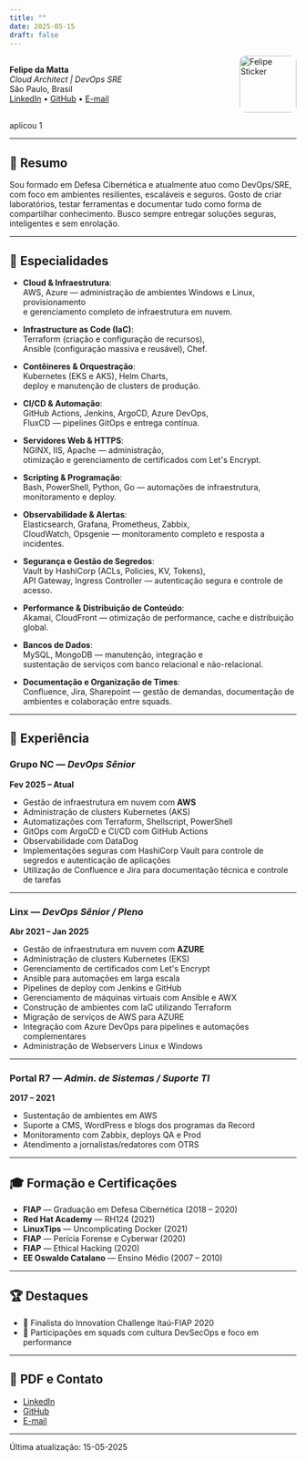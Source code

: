 ```yaml
---
title: ""
date: 2025-05-15
draft: false
---
```


<div style="display: grid; grid-template-columns: 1fr auto; align-items: center; gap: 1rem;">

  <div>
    <strong>Felipe da Matta</strong><br>
    <em>Cloud Architect | DevOps SRE</em><br>
    São Paulo, Brasil<br>
    <a href="https://www.linkedin.com/in/fmatta1/" target="_blank">LinkedIn</a> •
    <a href="https://github.com/fxshelll" target="_blank">GitHub</a> •
    <a href="mailto:felipedmatta@gmail.com">E-mail</a>
  </div>

  <div>
    <img src="/fx.png" alt="Felipe Sticker" style="height: 100px; border-radius: 12px;">
  </div>

</div>

aplicou 1

---

## 🧠 Resumo

Sou formado em Defesa Cibernética e atualmente atuo como DevOps/SRE, com foco em ambientes resilientes, escaláveis e seguros. Gosto de criar laboratórios, testar ferramentas e documentar tudo como forma de compartilhar conhecimento. Busco sempre entregar soluções seguras, inteligentes e sem enrolação.

---

## 🚀 Especialidades

- **Cloud & Infraestrutura**:  
  AWS, Azure — administração de ambientes Windows e Linux, provisionamento  
  e gerenciamento completo de infraestrutura em nuvem.

- **Infrastructure as Code (IaC)**:  
  Terraform (criação e configuração de recursos),  
  Ansible (configuração massiva e reusável), Chef.

- **Contêineres & Orquestração**:  
  Kubernetes (EKS e AKS), Helm Charts,  
  deploy e manutenção de clusters de produção.

- **CI/CD & Automação**:  
  GitHub Actions, Jenkins, ArgoCD, Azure DevOps,  
  FluxCD — pipelines GitOps e entrega contínua.

- **Servidores Web & HTTPS**:  
  NGINX, IIS, Apache — administração,  
  otimização e gerenciamento de certificados com Let's Encrypt.

- **Scripting & Programação**:  
  Bash, PowerShell, Python, Go — automações de infraestrutura,  
  monitoramento e deploy.

- **Observabilidade & Alertas**:  
  Elasticsearch, Grafana, Prometheus, Zabbix,  
  CloudWatch, Opsgenie — monitoramento completo e resposta a incidentes.

- **Segurança e Gestão de Segredos**:  
  Vault by HashiCorp (ACLs, Policies, KV, Tokens),  
  API Gateway, Ingress Controller — autenticação segura e controle de acesso.

- **Performance & Distribuição de Conteúdo**:  
  Akamai, CloudFront — otimização de performance, cache e distribuição global.

- **Bancos de Dados**:  
  MySQL, MongoDB — manutenção, integração e  
  sustentação de serviços com banco relacional e não-relacional.

- **Documentação e Organização de Times**:  
  Confluence, Jira, Sharepoint — gestão de demandas, documentação de ambientes e colaboração entre squads.

---

## 💼 Experiência

### Grupo NC — _DevOps Sênior_

**Fev 2025 – Atual**

- Gestão de infraestrutura em nuvem com **AWS**
- Administração de clusters Kubernetes (AKS)
- Automatizações com Terraform, Shellscript, PowerShell
- GitOps com ArgoCD e CI/CD com GitHub Actions
- Observabilidade com DataDog
- Implementações seguras com HashiCorp Vault para controle de segredos e autenticação de aplicações
- Utilização de Confluence e Jira para documentação técnica e controle de tarefas

---

### Linx — _DevOps Sênior / Pleno_

**Abr 2021 – Jan 2025**

- Gestão de infraestrutura em nuvem com **AZURE**
- Administração de clusters Kubernetes (EKS)
- Gerenciamento de certificados com Let's Encrypt
- Ansible para automações em larga escala
- Pipelines de deploy com Jenkins e GitHub
- Gerenciamento de máquinas virtuais com Ansible e AWX
- Construção de ambientes com IaC utilizando Terraform
- Migração de serviços de AWS para AZURE
- Integração com Azure DevOps para pipelines e automações complementares
- Administração de Webservers Linux e Windows

---

### Portal R7 — _Admin. de Sistemas / Suporte TI_

**2017 – 2021**

- Sustentação de ambientes em AWS
- Suporte a CMS, WordPress e blogs dos programas da Record
- Monitoramento com Zabbix, deploys QA e Prod
- Atendimento a jornalistas/redatores com OTRS

---

## 🎓 Formação e Certificações

- **FIAP** — Graduação em Defesa Cibernética (2018 – 2020)
- **Red Hat Academy** — RH124 (2021)
- **LinuxTips** — Uncomplicating Docker (2021)
- **FIAP** — Perícia Forense e Cyberwar (2020)
- **FIAP** — Ethical Hacking (2020)
- **EE Oswaldo Catalano** — Ensino Médio (2007 – 2010)

---

## 🏆 Destaques

- 🏅 Finalista do Innovation Challenge Itaú-FIAP 2020
- 🤝 Participações em squads com cultura DevSecOps e foco em performance

---

## 📎 PDF e Contato

- [LinkedIn](https://www.linkedin.com/in/fmatta)
- [GitHub](https://github.com/fxshelll)
- [E-mail](mailto:felipepmatta@gmail.com)

---

Última atualização: 15-05-2025

